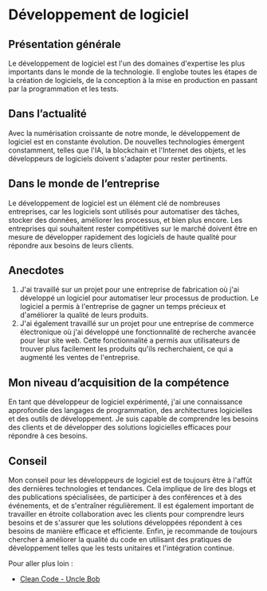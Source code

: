 # Développement de logiciel

## Présentation générale

Le développement de logiciel est l'un des domaines d'expertise les plus importants dans le monde de la technologie. Il englobe toutes les étapes de la création de logiciels, de la conception à la mise en production en passant par la programmation et les tests.

## Dans l’actualité

Avec la numérisation croissante de notre monde, le développement de logiciel est en constante évolution. De nouvelles technologies émergent constamment, telles que l'IA, la blockchain et l'Internet des objets, et les développeurs de logiciels doivent s'adapter pour rester pertinents.

## Dans le monde de l’entreprise

Le développement de logiciel est un élément clé de nombreuses entreprises, car les logiciels sont utilisés pour automatiser des tâches, stocker des données, améliorer les processus, et bien plus encore. Les entreprises qui souhaitent rester compétitives sur le marché doivent être en mesure de développer rapidement des logiciels de haute qualité pour répondre aux besoins de leurs clients.

## Anecdotes

1. J'ai travaillé sur un projet pour une entreprise de fabrication où j'ai développé un logiciel pour automatiser leur processus de production. Le logiciel a permis à l'entreprise de gagner un temps précieux et d'améliorer la qualité de leurs produits.
2. J'ai également travaillé sur un projet pour une entreprise de commerce électronique où j'ai développé une fonctionnalité de recherche avancée pour leur site web. Cette fonctionnalité a permis aux utilisateurs de trouver plus facilement les produits qu'ils recherchaient, ce qui a augmenté les ventes de l'entreprise.

## Mon niveau d’acquisition de la compétence

En tant que développeur de logiciel expérimenté, j'ai une connaissance approfondie des langages de programmation, des architectures logicielles et des outils de développement. Je suis capable de comprendre les besoins des clients et de développer des solutions logicielles efficaces pour répondre à ces besoins.

## Conseil

Mon conseil pour les développeurs de logiciel est de toujours être à l'affût des dernières technologies et tendances. Cela implique de lire des blogs et des publications spécialisées, de participer à des conférences et à des événements, et de s'entraîner régulièrement. Il est également important de travailler en étroite collaboration avec les clients pour comprendre leurs besoins et de s'assurer que les solutions développées répondent à ces besoins de manière efficace et efficiente. Enfin, je recommande de toujours chercher à améliorer la qualité du code en utilisant des pratiques de développement telles que les tests unitaires et l'intégration continue.

Pour aller plus loin :

- [Clean Code - Uncle Bob](https://youtu.be/7EmboKQH8lM)
